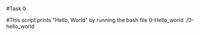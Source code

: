 #Task 0

#This script prints "Hello, World" by running the bash file 0-Hello_world
./0-hello_world 
